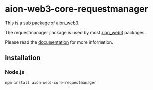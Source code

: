 # aion-web3-core-requestmanager

This is a sub package of [aion_web3][repo].

The requestmanager package is used by most [aion_web3][repo] packages.

Please read the [documentation](https://docs.aion.network/docs/web3) for more information.

## Installation

### Node.js

```bash
npm install aion-web3-core-requestmanager
```

[repo]: https://github.com/aionnetwork/aion_web3



